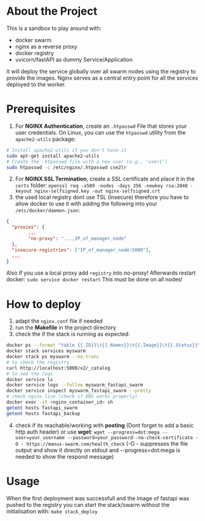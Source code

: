 
# About the Project

This is a sandbox to play around with:
* docker swarm 
* nginx as a reverse proxy
* docker registry
* uvicorn/fastAPI as dummy Service/Application

It will deploy the service globally over all swarm nodes using the registry to provide the images.
Nginx serves as a central entry point for all the services deployed to the worker.


# Prerequisites

1) For **NGINX Authentication**, create an `.htpasswd` File that stores your user credentials. On Linux, you can use the `htpasswd` utility from the `apache2-utils` package:
```bash
# Install apache2-utils if you don't have it 
sudo apt-get install apache2-utils  
# Create the .htpasswd file with a new user (e.g., 'user1') 
sudo htpasswd -c /etc/nginx/.htpasswd cse2lr
```
2) For **NGINX SSL Termination**, create a SSL certificate and place it in the `certs` folder:
`openssl req -x509 -nodes -days 356 -newkey rsa:2048 -keyout nginx-selfsigned.key -out nginx-selfsigned.crt`
3) the used local registry dont use TSL (insecure) 
therefore you have to allow docker to use it with adding the following into your `/etc/docker/daemon.json`:
```json
{
  "proxies": {
        ...
        "no-proxy": "...,IP_of_manager_node"
  },
  "insecure-registries": ["IP_of_manager_node:5000"],
  ...
}
```
Also if you use a local proxy add `registry` into no-proxy!
Afterwards restart docker: `sudo service docker restart`
This must be done on all nodes!



# How to deploy

1) adapt the `nginx.conf` file if needed
2) run the **Makefile** in the project directory
3) check the if the stack is running as expected:
```bash
docker ps --format "table {{.ID}}\t{{.Names}}\t{{.Image}}\t{{.Status}}\t{{.Ports}}"
docker stack services myswarm
docker stack ps myswarm --no-trunc
# to check the registry
curl http://localhost:5000/v2/_catalog
# to see the logs
docker service ls
docker service logs --follow myswarm_fastapi_swarm
docker service inspect myswarm_fastapi_swarm --pretty
# check nginx live (check if DNS works properly)
docker exec -it <nginx_container_id> sh
getent hosts fastapi_swarm
getent hosts fastapi_backup
```
4) check if its reachable/working with **posting** (Dont forget to add a basic http auth header) or use **wget**:
`wget --progress=dot:mega --user=your_username --password=your_password--no-check-certificate -O - https://manus-swarm.com/health_check` (-O - suppresses the file output and show it directly on stdout and --progress=dot:mega is needed to show the respond message)


# Usage

When the first deployment was successfull and the image of fastapi was pushed to the registry you can start the stack/swarm without the initialisation with:
`make stack_deploy`